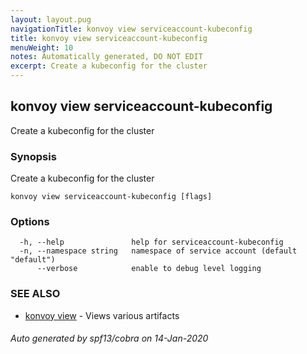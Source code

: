 ```yaml
---
layout: layout.pug
navigationTitle: konvoy view serviceaccount-kubeconfig
title: konvoy view serviceaccount-kubeconfig
menuWeight: 10
notes: Automatically generated, DO NOT EDIT
excerpt: Create a kubeconfig for the cluster
---
```


## konvoy view serviceaccount-kubeconfig

Create a kubeconfig for the cluster

### Synopsis

Create a kubeconfig for the cluster

```
konvoy view serviceaccount-kubeconfig [flags]
```

### Options

```
  -h, --help               help for serviceaccount-kubeconfig
  -n, --namespace string   namespace of service account (default "default")
      --verbose            enable to debug level logging
```

### SEE ALSO

* [konvoy view](../)	 - Views various artifacts

###### Auto generated by spf13/cobra on 14-Jan-2020
